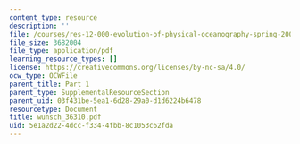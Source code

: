 ```yaml
---
content_type: resource
description: ''
file: /courses/res-12-000-evolution-of-physical-oceanography-spring-2007/5e1a2d224dccf3344fbb8c1053c62fda_wunsch_36310.pdf
file_size: 3682004
file_type: application/pdf
learning_resource_types: []
license: https://creativecommons.org/licenses/by-nc-sa/4.0/
ocw_type: OCWFile
parent_title: Part 1
parent_type: SupplementalResourceSection
parent_uid: 03f431be-5ea1-6d28-29a0-d1d6224b6478
resourcetype: Document
title: wunsch_36310.pdf
uid: 5e1a2d22-4dcc-f334-4fbb-8c1053c62fda
---
```

